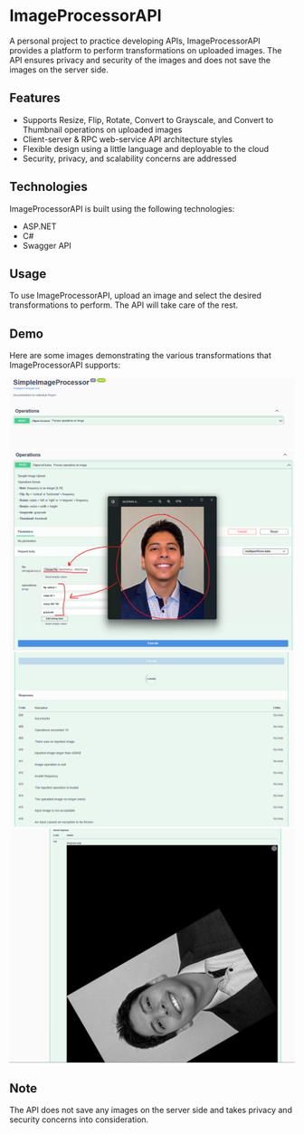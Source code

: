 # ImageProcessorAPI

A personal project to practice developing APIs, ImageProcessorAPI provides a platform to perform transformations on uploaded images. The API ensures privacy and security of the images and does not save the images on the server side.

## Features

- Supports Resize, Flip, Rotate, Convert to Grayscale, and Convert to Thumbnail operations on uploaded images
- Client-server & RPC web-service API architecture styles
- Flexible design using a little language and deployable to the cloud
- Security, privacy, and scalability concerns are addressed

## Technologies

ImageProcessorAPI is built using the following technologies:

- ASP.NET
- C#
- Swagger API

## Usage

To use ImageProcessorAPI, upload an image and select the desired transformations to perform. The API will take care of the rest.

## Demo

Here are some images demonstrating the various transformations that ImageProcessorAPI supports:

![Resize Transformation](images/MainPage.png)
![Flip Transformation](images/selectimage2.png)
![Rotate Transformation](images/statuscodes.png)
![Grayscale Transformation](images/result.png)

## Note

The API does not save any images on the server side and takes privacy and security concerns into consideration.
